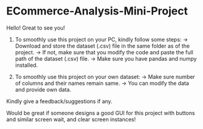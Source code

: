 # ECommerce-Analysis-Mini-Project

Hello! Great to see you!

1. To smoothly use this project on your PC, kindly follow some steps: 
	-> Download and store the dataset (.csv) file in the same folder as of the project. 
	-> If not, make sure that you modify the code and paste the full path of the dataset (.csv) file. 
	-> Make sure you have pandas and numpy installed.

2. To smoothly use this project on your own dataset: 
	-> Make sure number of columns and their names remain same. 
	-> You can modify the data and provide own data.

Kindly give a feedback/suggestions if any.

Would be great if someone designs a good GUI for this project with buttons and similar screen wait, and clear screen instances!
